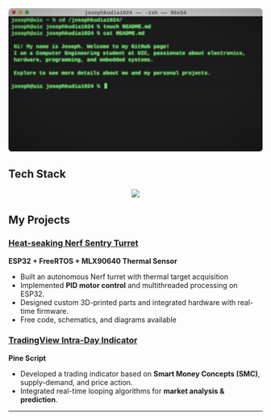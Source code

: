 <img src="https://github.com/josephkudia1024/josephkudia1024/blob/19db379d185df9fad415c16a23f76ac4b9e7c750/assets/header.svg">

## Tech Stack
<p align="center">
  <img src="https://skillicons.dev/icons?i=c,cpp,java,py,clion,idea,pycharm,vscode,eclipse,gradle,arduino" />
</p>

## My Projects

### [Heat-seaking Nerf Sentry Turret](https://github.com/josephkudia1024/MLX90640-Turret)
**ESP32 + FreeRTOS + MLX90640 Thermal Sensor**  
- Built an autonomous Nerf turret with thermal target acquisition
- Implemented **PID motor control** and multithreaded processing on ESP32.
- Designed custom 3D-printed parts and integrated hardware with real-time firmware.
- Free code, schematics, and diagrams available

### [TradingView Intra-Day Indicator](https://github.com/josephkudia1024/ICT-Concepts-Indicator)
**Pine Script**  
- Developed a trading indicator based on **Smart Money Concepts (SMC)**, supply-demand, and price action.  
- Integrated real-time looping algorithms for **market analysis & prediction**.  

---
